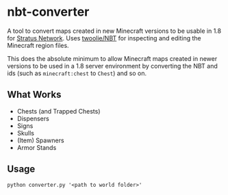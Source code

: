 # nbt-converter

A tool to convert maps created in new Minecraft versions to be usable in 1.8 for [Stratus Network](https://github.com/StratusNetwork). Uses [twoolie/NBT](https://github.com/twoolie/NBT) for inspecting and editing the Minecraft region files.

This does the absolute minimum to allow Minecraft maps created in newer versions to be used in a 1.8 server environment by converting the NBT and ids (such as `minecraft:chest` to `Chest`) and so on.

## What Works

- Chests (and Trapped Chests)
- Dispensers
- Signs
- Skulls
- (Item) Spawners
- Armor Stands

## Usage

`python converter.py '<path to world folder>'`
